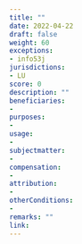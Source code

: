```yaml
---
title: ""
date: 2022-04-22
draft: false
weight: 60
exceptions:
- info53j
jurisdictions:
- LU
score: 0
description: "" 
beneficiaries:
- 
purposes: 
- 
usage:
- 
subjectmatter:
- 
compensation:
-
attribution: 
-
otherConditions: 
- 
remarks: ""
link: 
---
```

